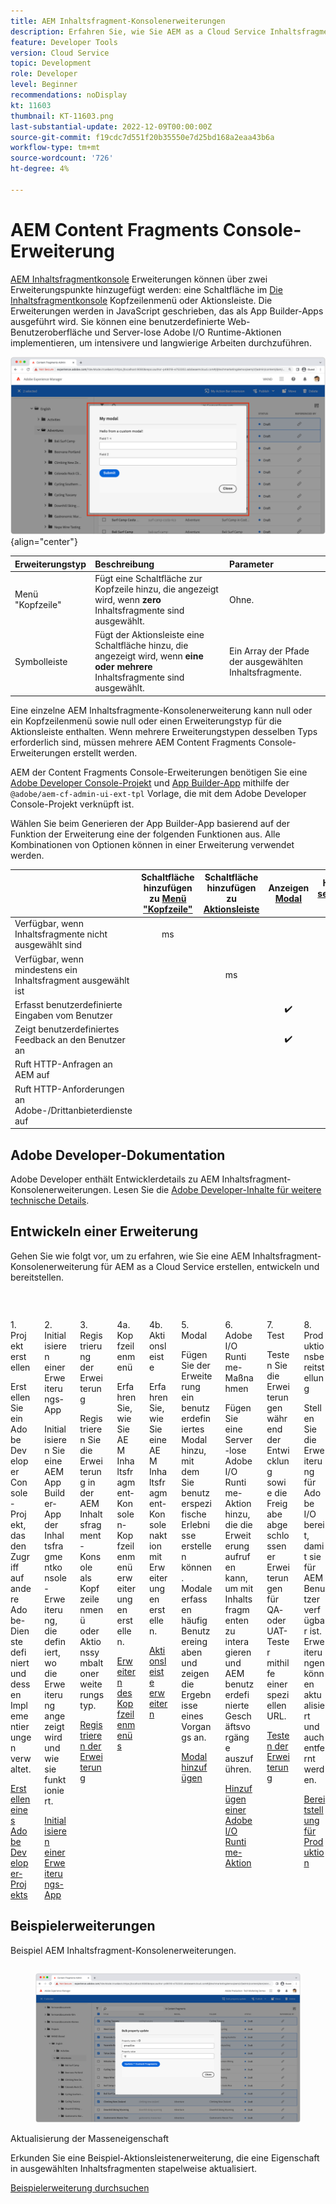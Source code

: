```yaml
---
title: AEM Inhaltsfragment-Konsolenerweiterungen
description: Erfahren Sie, wie Sie AEM as a Cloud Service Inhaltsfragment-Konsolenerweiterungen erstellen und bereitstellen
feature: Developer Tools
version: Cloud Service
topic: Development
role: Developer
level: Beginner
recommendations: noDisplay
kt: 11603
thumbnail: KT-11603.png
last-substantial-update: 2022-12-09T00:00:00Z
source-git-commit: f19cdc7d551f20b35550e7d25bd168a2eaa43b6a
workflow-type: tm+mt
source-wordcount: '726'
ht-degree: 4%

---
```



# AEM Content Fragments Console-Erweiterung

[AEM Inhaltsfragmentkonsole](https://experienceleague.adobe.com/docs/experience-manager-cloud-service/content/sites/administering/content-fragments/content-fragments-console.html?lang=de) Erweiterungen können über zwei Erweiterungspunkte hinzugefügt werden: eine Schaltfläche im [Die Inhaltsfragmentkonsole](https://experienceleague.adobe.com/docs/experience-manager-cloud-service/content/sites/administering/content-fragments/content-fragments-console.html) Kopfzeilenmenü oder Aktionsleiste. Die Erweiterungen werden in JavaScript geschrieben, das als App Builder-Apps ausgeführt wird. Sie können eine benutzerdefinierte Web-Benutzeroberfläche und Server-lose Adobe I/O Runtime-Aktionen implementieren, um intensivere und langwierige Arbeiten durchzuführen.

![AEM Content Fragments Console-Erweiterung](./assets/overview/example.png){align="center"}

| Erweiterungstyp | Beschreibung | Parameter |
| :--- | :--- | :--- |
| Menü &quot;Kopfzeile&quot; | Fügt eine Schaltfläche zur Kopfzeile hinzu, die angezeigt wird, wenn __zero__ Inhaltsfragmente sind ausgewählt. | Ohne. |
| Symbolleiste | Fügt der Aktionsleiste eine Schaltfläche hinzu, die angezeigt wird, wenn __eine oder mehrere__ Inhaltsfragmente sind ausgewählt. | Ein Array der Pfade der ausgewählten Inhaltsfragmente. |

Eine einzelne AEM Inhaltsfragmente-Konsolenerweiterung kann null oder ein Kopfzeilenmenü sowie null oder einen Erweiterungstyp für die Aktionsleiste enthalten. Wenn mehrere Erweiterungstypen desselben Typs erforderlich sind, müssen mehrere AEM Content Fragments Console-Erweiterungen erstellt werden.

AEM der Content Fragments Console-Erweiterungen benötigen Sie eine [Adobe Developer Console-Projekt](https://developer.adobe.com/uix/docs/services/aem-cf-console-admin/extension-development/#create-a-project-in-adobe-developer-console) und [App Builder-App](https://developer.adobe.com/uix/docs/services/aem-cf-console-admin/code-generation) mithilfe der `@adobe/aem-cf-admin-ui-ext-tpl` Vorlage, die mit dem Adobe Developer Console-Projekt verknüpft ist.

Wählen Sie beim Generieren der App Builder-App basierend auf der Funktion der Erweiterung eine der folgenden Funktionen aus. Alle Kombinationen von Optionen können in einer Erweiterung verwendet werden.

|  | Schaltfläche hinzufügen zu [Menü &quot;Kopfzeile&quot;](./header-menu.md) | Schaltfläche hinzufügen zu [Aktionsleiste](./action-bar.md) | Anzeigen [Modal](./modal.md) | Hinzufügen [serverseitiger Handler](./runtime-action.md) |
| ------------------------------------------ | :-----------------------: | :----------------------: | :--------: | :--------------------:  |
| Verfügbar, wenn Inhaltsfragmente nicht ausgewählt sind | ms |  |  |  |
| Verfügbar, wenn mindestens ein Inhaltsfragment ausgewählt ist |  | ms |  |  |
| Erfasst benutzerdefinierte Eingaben vom Benutzer |  |  | ✔️ |  |
| Zeigt benutzerdefiniertes Feedback an den Benutzer an |  |  | ✔️ |  |
| Ruft HTTP-Anfragen an AEM auf |  |  |  | ms |
| Ruft HTTP-Anforderungen an Adobe-/Drittanbieterdienste auf |  |  |  | ms |


## Adobe Developer-Dokumentation

Adobe Developer enthält Entwicklerdetails zu AEM Inhaltsfragment-Konsolenerweiterungen. Lesen Sie die [Adobe Developer-Inhalte für weitere technische Details](https://developer.adobe.com/uix/docs/).

## Entwickeln einer Erweiterung

Gehen Sie wie folgt vor, um zu erfahren, wie Sie eine AEM Inhaltsfragment-Konsolenerweiterung für AEM as a Cloud Service erstellen, entwickeln und bereitstellen.

<div class="columns is-multiline">
    <!-- Create Adobe Developer Project -->
    <div class="column is-half-tablet is-half-desktop is-one-third-widescreen" aria-label="Create Adobe Developer Project">
        <div class="card">
            <div class="card-image">
                <figure class="image is-16by9">
                    <a href="https://developer.adobe.com/uix/docs/services/aem-cf-console-admin/extension-development/#create-a-project-in-adobe-developer-console" title="Adobe Developer-Projekt erstellen" tabindex="-1" target="_adobe-developer-com">
                        <img class="is-bordered-r-small" src="./assets/project/card.png" alt="Adobe Developer-Projekt erstellen">
                    </a>
                </figure>
            </div>
            <div class="card-content is-padded-small">
                <div class="content">
                    <p class="headline is-size-5 has-text-weight-bold">1. Projekt erstellen</p>
                    <p class="is-size-6">Erstellen Sie ein Adobe Developer Console-Projekt, das den Zugriff auf andere Adobe-Dienste definiert und dessen Implementierungen verwaltet.</p>
                    <a href="https://developer.adobe.com/uix/docs/services/aem-cf-console-admin/extension-development/#create-a-project-in-adobe-developer-console" class="spectrum-Button spectrum-Button--outline spectrum-Button--primary spectrum-Button--sizeM" target="_adobe-developer-com">
                        <span class="spectrum-Button-label has-no-wrap has-text-weight-bold">Erstellen eines Adobe Developer-Projekts</span>
                    </a>
                </div>
            </div>
        </div>
    </div>
    <!-- Generate an Extension app -->
    <div class="column is-half-tablet is-half-desktop is-one-third-widescreen" aria-label="Generate an Extension app">
        <div class="card">
            <div class="card-image">
                <figure class="image is-16by9">
                    <a href="https://developer.adobe.com/uix/docs/services/aem-cf-console-admin/code-generation/#launch-code-generation-during-project-initialization" title="Generieren einer Erweiterungs-App" tabindex="-1" target="_adobe-developer-com">
                        <img class="is-bordered-r-small" src="./assets/initialize-app/card.png" alt="Initialisieren einer Erweiterungs-App">
                    </a>
                </figure>
            </div>
            <div class="card-content is-padded-small">
                <div class="content">
                    <p class="headline is-size-5 has-text-weight-bold">2. Initialisieren einer Erweiterungs-App</p>
                    <p class="is-size-6">Initialisieren Sie eine AEM App Builder-App der Inhaltsfragmentkonsole-Erweiterung, die definiert, wo die Erweiterung angezeigt wird und wie sie funktioniert.</p>
                    <a href="https://developer.adobe.com/uix/docs/services/aem-cf-console-admin/code-generation/#launch-code-generation-during-project-initialization" class="spectrum-Button spectrum-Button--outline spectrum-Button--primary spectrum-Button--sizeM" target="_adobe-developer-com">
                        <span class="spectrum-Button-label has-no-wrap has-text-weight-bold">Initialisieren einer Erweiterungs-App</span>
                    </a>
                </div>
            </div>
        </div>
    </div>
    <!-- Extension registration -->
    <div class="column is-half-tablet is-half-desktop is-one-third-widescreen" aria-label="Extension registration">
        <div class="card">
            <div class="card-image">
                <figure class="image is-16by9">
                    <a href="./extension-registration.md" title="Erweiterungsregistrierung" tabindex="-1">
                        <img class="is-bordered-r-small" src="./assets/extension-registration/card.png" alt="Erweiterungsregistrierung">
                    </a>
                </figure>
            </div>
            <div class="card-content is-padded-small">
                <div class="content">
                    <p class="headline is-size-5 has-text-weight-bold">3. Registrierung der Erweiterung</p>
                    <p class="is-size-6">Registrieren Sie die Erweiterung in der AEM Inhaltsfragment-Konsole als Kopfzeilenmenü oder Aktionssymbaltonerweiterungstyp.</p>
                    <a href="./extension-registration.md" class="spectrum-Button spectrum-Button--outline spectrum-Button--primary spectrum-Button--sizeM">
                        <span class="spectrum-Button-label has-no-wrap has-text-weight-bold">Registrieren der Erweiterung</span>
                    </a>
                </div>
            </div>
        </div>
    </div>
    <!-- Header Menu -->
    <div class="column is-half-tablet is-half-desktop is-one-third-widescreen" aria-label="Header menu">
        <div class="card">
            <div class="card-image">
                <figure class="image is-16by9">
                    <a href="./header-menu.md" title="Menü "Kopfzeile"" tabindex="-1">
                        <img class="is-bordered-r-small" src="./assets/header-menu/card.png" alt="Menü "Kopfzeile"">
                    </a>
                </figure>
            </div>
            <div class="card-content is-padded-small">
                <div class="content">
                    <p class="headline is-size-5 has-text-weight-bold">4a. Kopfzeilenmenü</p>
                    <p class="is-size-6">Erfahren Sie, wie Sie AEM Inhaltsfragment-Konsolen-Kopfzeilenmenüerweiterungen erstellen.</p>
                    <a href="./header-menu.md" class="spectrum-Button spectrum-Button--outline spectrum-Button--primary spectrum-Button--sizeM">
                        <span class="spectrum-Button-label has-no-wrap has-text-weight-bold">Erweitern des Kopfzeilenmenüs</span>
                    </a>
                </div>
            </div>
        </div>
    </div>
    <!-- Action Bar -->
    <div class="column is-half-tablet is-half-desktop is-one-third-widescreen" aria-label="Action Bar">
        <div class="card">
            <div class="card-image">
                <figure class="image is-16by9">
                    <a href="./action-bar.md" title="Aktionsleiste" tabindex="-1">
                        <img class="is-bordered-r-small" src="./assets/action-bar/card.png" alt="Aktionsleiste">
                    </a>
                </figure>
            </div>
            <div class="card-content is-padded-small">
                <div class="content">
                    <p class="headline is-size-5 has-text-weight-bold">4b. Aktionsleiste</p>
                    <p class="is-size-6">Erfahren Sie, wie Sie eine AEM Inhaltsfragment-Konsolenaktion mit Erweiterungen erstellen.</p>
                    <a href="./action-bar.md" class="spectrum-Button spectrum-Button--outline spectrum-Button--primary spectrum-Button--sizeM">
                        <span class="spectrum-Button-label has-no-wrap has-text-weight-bold">Aktionsleiste erweitern</span>
                    </a>
                </div>
            </div>
        </div>
    </div>
    <!-- Modal -->
    <div class="column is-half-tablet is-half-desktop is-one-third-widescreen" aria-label="Modal">
        <div class="card">
            <div class="card-image">
                <figure class="image is-16by9">
                    <a href="./modal.md" title="Modal" tabindex="-1">
                        <img class="is-bordered-r-small" src="./assets/modal/card.png" alt="Modal">
                    </a>
                </figure>
            </div>
            <div class="card-content is-padded-small">
                <div class="content">
                    <p class="headline is-size-5 has-text-weight-bold">5. Modal</p>
                    <p class="is-size-6">Fügen Sie der Erweiterung ein benutzerdefiniertes Modal hinzu, mit dem Sie benutzerspezifische Erlebnisse erstellen können. Modale erfassen häufig Benutzereingaben und zeigen die Ergebnisse eines Vorgangs an.</p>
                    <a href="./modal.md" class="spectrum-Button spectrum-Button--outline spectrum-Button--primary spectrum-Button--sizeM">
                        <span class="spectrum-Button-label has-no-wrap has-text-weight-bold">Modal hinzufügen</span>
                    </a>
                </div>
            </div>
        </div>
    </div>
    <!-- Adobe I/O Runtime action -->
    <div class="column is-half-tablet is-half-desktop is-one-third-widescreen" aria-label="Adobe I/O Runtime action">
        <div class="card">
            <div class="card-image">
                <figure class="image is-16by9">
                    <a href="./runtime-action.md" title="Adobe I/O Runtime-Aktion" tabindex="-1">
                        <img class="is-bordered-r-small" src="./assets/runtime-action/card.png" alt="Adobe I/O Runtime-Aktion">
                    </a>
                </figure>
            </div>
            <div class="card-content is-padded-small">
                <div class="content">
                    <p class="headline is-size-5 has-text-weight-bold">6. Adobe I/O Runtime-Maßnahmen</p>
                    <p class="is-size-6">Fügen Sie eine Server-lose Adobe I/O Runtime-Aktion hinzu, die die Erweiterung aufrufen kann, um mit Inhaltsfragmenten zu interagieren und AEM benutzerdefinierte Geschäftsvorgänge auszuführen.</p>
                    <a href="./runtime-action.md" class="spectrum-Button spectrum-Button--outline spectrum-Button--primary spectrum-Button--sizeM">
                        <span class="spectrum-Button-label has-no-wrap has-text-weight-bold">Hinzufügen einer Adobe I/O Runtime-Aktion</span>
                    </a>
                </div>
            </div>
        </div>
    </div>
    <!-- Test -->
    <div class="column is-half-tablet is-half-desktop is-one-third-widescreen" aria-label="Test">
        <div class="card">
            <div class="card-image">
                <figure class="image is-16by9">
                    <a href="./test.md" title="Testen" tabindex="-1">
                        <img class="is-bordered-r-small" src="./assets/test/card.png" alt="Testen">
                    </a>
                </figure>
            </div>
            <div class="card-content is-padded-small">
                <div class="content">
                    <p class="headline is-size-5 has-text-weight-bold">7. Test</p>
                    <p class="is-size-6">Testen Sie die Erweiterungen während der Entwicklung sowie die Freigabe abgeschlossener Erweiterungen für QA- oder UAT-Tester mithilfe einer speziellen URL.</p>
                    <a href="./test.md" class="spectrum-Button spectrum-Button--outline spectrum-Button--primary spectrum-Button--sizeM">
                        <span class="spectrum-Button-label has-no-wrap has-text-weight-bold">Testen der Erweiterung</span>
                    </a>
                </div>
            </div>
        </div>
    </div>
    <!-- Extension deployment -->
    <div class="column is-half-tablet is-half-desktop is-one-third-widescreen" aria-label="Extension deployment">
        <div class="card">
            <div class="card-image">
                <figure class="image is-16by9">
                    <a href="./deploy.md" title="Erweiterungsbereitstellung" tabindex="-1">
                        <img class="is-bordered-r-small" src="./assets/deploy/card.png" alt="Erweiterungsbereitstellung">
                    </a>
                </figure>
            </div>
            <div class="card-content is-padded-small">
                <div class="content">
                    <p class="headline is-size-5 has-text-weight-bold">8. Produktionsbereitstellung</p>
                    <p class="is-size-6">Stellen Sie die Erweiterung für Adobe I/O bereit, damit sie für AEM Benutzer verfügbar ist. Erweiterungen können aktualisiert und auch entfernt werden.</p>
                    <a href="./deploy.md" class="spectrum-Button spectrum-Button--outline spectrum-Button--primary spectrum-Button--sizeM">
                        <span class="spectrum-Button-label has-no-wrap has-text-weight-bold">Bereitstellung für Produktion</span>
                    </a>
                </div>
            </div>
        </div>
    </div>
</div>

## Beispielerweiterungen

Beispiel AEM Inhaltsfragment-Konsolenerweiterungen.

<div class="columns is-multiline">
    <!-- Bulk property update extension -->
    <div class="column is-half-tablet is-half-desktop is-one-third-widescreen" aria-label="Bulk property update extension">
        <div class="card">
            <div class="card-image">
                <figure class="image is-16by9">
                    <a href="./example-extensions/bulk-property-update.md" title="Aktualisierung der Masseneigenschaft" tabindex="-1">
                        <img class="is-bordered-r-small" src="./example-extensions/assets/bulk-property-update/card.png" alt="Aktualisierung der Masseneigenschaft">
                    </a>
                </figure>
            </div>
            <div class="card-content is-padded-small">
                <div class="content">
                    <p class="headline is-size-5 has-text-weight-bold">Aktualisierung der Masseneigenschaft</p>
                    <p class="is-size-6">Erkunden Sie eine Beispiel-Aktionsleistenerweiterung, die eine Eigenschaft in ausgewählten Inhaltsfragmenten stapelweise aktualisiert.</p>
                    <a href="./example-extensions/bulk-property-update.md" class="spectrum-Button spectrum-Button--outline spectrum-Button--primary spectrum-Button--sizeM">
                        <span class="spectrum-Button-label has-no-wrap has-text-weight-bold">Beispielerweiterung durchsuchen</span>
                    </a>
                </div>
            </div>
        </div>
    </div>
</div>
